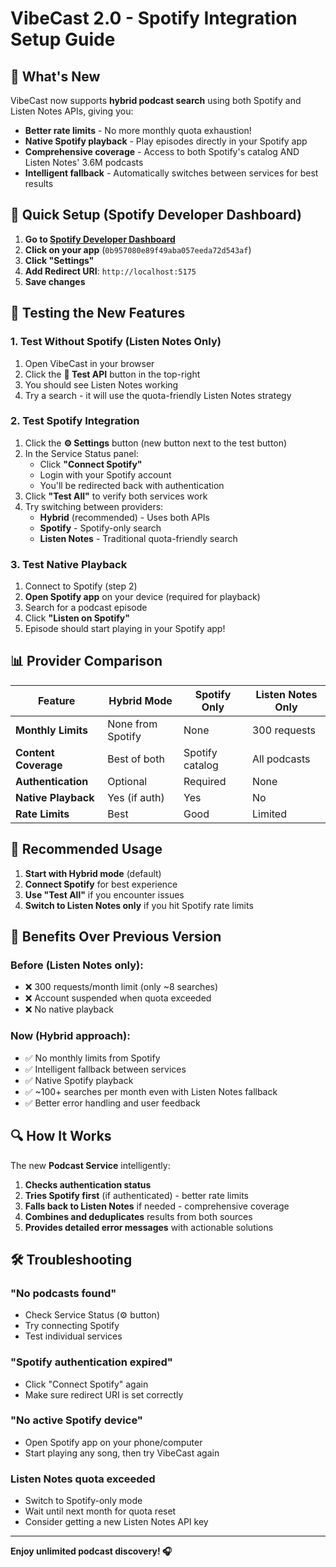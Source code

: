 # VibeCast 2.0 - Spotify Integration Setup Guide

## 🎵 What's New

VibeCast now supports **hybrid podcast search** using both Spotify and Listen Notes APIs, giving you:

- **Better rate limits** - No more monthly quota exhaustion!
- **Native Spotify playback** - Play episodes directly in your Spotify app
- **Comprehensive coverage** - Access to both Spotify's catalog AND Listen Notes' 3.6M podcasts
- **Intelligent fallback** - Automatically switches between services for best results

## 🔧 Quick Setup (Spotify Developer Dashboard)

1. **Go to [Spotify Developer Dashboard](https://developer.spotify.com/dashboard)**
2. **Click on your app** (`0b957080e89f49aba057eeda72d543af`)
3. **Click "Settings"**
4. **Add Redirect URI**: `http://localhost:5175`
5. **Save changes**

## 🧪 Testing the New Features

### 1. Test Without Spotify (Listen Notes Only)
1. Open VibeCast in your browser
2. Click the **🧪 Test API** button in the top-right
3. You should see Listen Notes working
4. Try a search - it will use the quota-friendly Listen Notes strategy

### 2. Test Spotify Integration
1. Click the **⚙️ Settings** button (new button next to the test button)
2. In the Service Status panel:
   - Click **"Connect Spotify"** 
   - Login with your Spotify account
   - You'll be redirected back with authentication
3. Click **"Test All"** to verify both services work
4. Try switching between providers:
   - **Hybrid** (recommended) - Uses both APIs
   - **Spotify** - Spotify-only search
   - **Listen Notes** - Traditional quota-friendly search

### 3. Test Native Playback
1. Connect to Spotify (step 2)
2. **Open Spotify app** on your device (required for playback)
3. Search for a podcast episode
4. Click **"Listen on Spotify"**
5. Episode should start playing in your Spotify app!

## 📊 Provider Comparison

| Feature | **Hybrid Mode** | **Spotify Only** | **Listen Notes Only** |
|---------|----------------|-------------------|----------------------|
| **Monthly Limits** | None from Spotify | None | 300 requests |
| **Content Coverage** | Best of both | Spotify catalog | All podcasts |
| **Authentication** | Optional | Required | None |
| **Native Playback** | Yes (if auth) | Yes | No |
| **Rate Limits** | Best | Good | Limited |

## 🎯 Recommended Usage

1. **Start with Hybrid mode** (default)
2. **Connect Spotify** for best experience
3. **Use "Test All"** if you encounter issues
4. **Switch to Listen Notes only** if you hit Spotify rate limits

## 🚀 Benefits Over Previous Version

### Before (Listen Notes only):
- ❌ 300 requests/month limit (only ~8 searches)
- ❌ Account suspended when quota exceeded
- ❌ No native playback

### Now (Hybrid approach):
- ✅ No monthly limits from Spotify
- ✅ Intelligent fallback between services  
- ✅ Native Spotify playback
- ✅ ~100+ searches per month even with Listen Notes fallback
- ✅ Better error handling and user feedback

## 🔍 How It Works

The new **Podcast Service** intelligently:

1. **Checks authentication status**
2. **Tries Spotify first** (if authenticated) - better rate limits
3. **Falls back to Listen Notes** if needed - comprehensive coverage
4. **Combines and deduplicates** results from both sources
5. **Provides detailed error messages** with actionable solutions

## 🛠️ Troubleshooting

### "No podcasts found"
- Check Service Status (⚙️ button)
- Try connecting Spotify
- Test individual services

### "Spotify authentication expired"
- Click "Connect Spotify" again
- Make sure redirect URI is set correctly

### "No active Spotify device"
- Open Spotify app on your phone/computer
- Start playing any song, then try VibeCast again

### Listen Notes quota exceeded
- Switch to Spotify-only mode
- Wait until next month for quota reset
- Consider getting a new Listen Notes API key

---

**Enjoy unlimited podcast discovery! 🎧** 